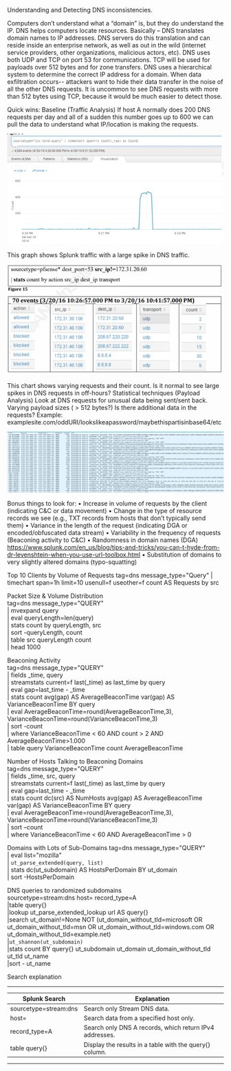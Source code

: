 Understanding and Detecting DNS inconsistencies.

Computers don’t understand what a “domain” is, but they do understand the IP.  DNS helps computers locate resources.  Basically – DNS translates domain names to IP addresses.  DNS servers do this translation and can reside inside an enterprise network, as well as out in the wild (internet service providers, other organizations, malicious actors, etc).
DNS uses both UDP and TCP on port 53 for communications. 
TCP will be used for payloads over 512 bytes and for zone transfers. 
DNS uses a hierarchical system to determine the correct IP address for a domain.
When data exfiltration occurs-- attackers want to hide their data transfer in the noise of all the other DNS requests.  It is uncommon to see DNS requests with more than 512 bytes using TCP, because it would be much easier to detect those.

Quick wins:
Baseline (Traffic Analysis)
If host A normally does 200 DNS requests per day and all of a sudden this number goes up to 600 we can pull the data to understand what IP/location is making the requests. 

<img src="/images/baseline-traffic-analysis.png?raw=true"/> 

This graph shows Splunk traffic with a large spike in DNS traffic.

<img src="/images/splunk-dns-traffic.png?raw=true"/> 


This chart shows varying requests and their count.  Is it normal to see large spikes in DNS requests in off-hours?
Statistical techniques (Payload Analysis)
Look at DNS requests for unusual data being sent/sent back.  Varying payload sizes ( > 512 bytes?)
Is there additional data in the requests?  Example:  examplesite.com/oddURI/lookslikeapassword/maybethispartisinbase64/etc

<img src="/images/payload-analysis.png?raw=true"/> 

Bonus things to look for:
•	Increase in volume of requests by the client (indicating C&C or data movement)
•	Change in the type of resource records we see (e.g., TXT records from hosts that don’t typically send them)
•	Variance in the length of the request (indicating DGA or encoded/obfuscated data stream)
•	Variability in the frequency of requests (Beaconing activity to C&C)
•	Randomness in domain names (DGA)
	https://www.splunk.com/en_us/blog/tips-and-tricks/you-can-t-hyde-from-dr-levenshtein-when-you-use-url-toolbox.html
•	Substitution of domains to very slightly altered domains (typo-squatting)

Top 10 Clients by Volume of Requests
tag=dns message_type="Query" 
| timechart span=1h limit=10 usenull=f useother=f count AS Requests by src

Packet Size & Volume Distribution  
tag=dns message_type="QUERY"  
  | mvexpand query  
  | eval queryLength=len(query)  
  | stats count by queryLength, src  
  | sort -queryLength, count  
  | table src queryLength count  
  | head 1000  

Beaconing Activity  
tag=dns message_type="QUERY"  
  | fields _time, query  
  | streamstats current=f last(_time) as last_time by query  
  | eval gap=last_time - _time  
  | stats count avg(gap) AS AverageBeaconTime var(gap) AS VarianceBeaconTime BY query  
  | eval AverageBeaconTime=round(AverageBeaconTime,3), VarianceBeaconTime=round(VarianceBeaconTime,3)  
  | sort -count  
  | where VarianceBeaconTime < 60 AND count > 2 AND AverageBeaconTime>1.000  
  | table  query VarianceBeaconTime  count AverageBeaconTime  


Number of Hosts Talking to Beaconing Domains  
tag=dns message_type="QUERY"  
  | fields _time, src, query  
  | streamstats current=f last(_time) as last_time by query  
  | eval gap=last_time - _time  
  | stats count dc(src) AS NumHosts avg(gap) AS AverageBeaconTime var(gap) AS VarianceBeaconTime BY query  
  | eval AverageBeaconTime=round(AverageBeaconTime,3), VarianceBeaconTime=round(VarianceBeaconTime,3)  
  | sort –count  
  | where VarianceBeaconTime < 60 AND AverageBeaconTime > 0  


Domains with Lots of Sub-Domains
tag=dns message_type="QUERY"  
  | eval list="mozilla"  
  | `ut_parse_extended(query, list)`  
  | stats dc(ut_subdomain) AS HostsPerDomain BY ut_domain  
  | sort -HostsPerDomain  

DNS queries to randomized subdomains  
sourcetype=stream:dns host=<host name> record_type=A  
  |table query{}  
  |lookup ut_parse_extended_lookup url AS query{}  
  |search ut_domain!=None NOT (ut_domain_without_tld=microsoft OR ut_domain_without_tld=msn OR ut_domain_without_tld=windows.com OR ut_domain_without_tld=example.net)  
  |`ut_shannon(ut_subdomain)`  
  |stats count BY query{} ut_subdomain ut_domain ut_domain_without_tld ut_tld ut_name  
  |sort - ut_name  


Search explanation
___________________________________________________________________________________
|Splunk Search           |Explanation                        			  |
|---   	                 |---                                		          |
|sourcetype=stream:dns   |Search only Stream DNS data.         	   	          |
|host=<host name> 	 |Search data from a specified host only.		  |
|record_type=A		 |Search only DNS A records, which return IPv4 addresses. |
|table query{}	         |Display the results in a table with the query{} column. |	
___________________________________________________________________________________

	
